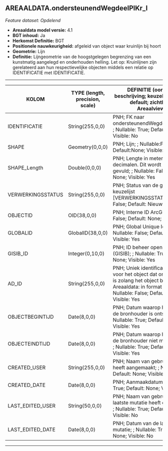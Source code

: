 ## AREAALDATA.ondersteunendWegdeelPlKr_l

*Feature dataset: Opdelend*


* __Areaaldata model versie:__ 4.1
* __BGT inhoud:__ Ja
* __Herkomst Definitie:__ BGT
* __Positionele nauwkeurigheid:__ afgeleid van object waar kruinlijn bij hoort
* __Geometrie:__ Lijn
* __Definitie:__  Lijngeometrie van de hoogstgelegen begrenzing van een kunstmatig aangelegd en onderhouden helling. Let op: Kruinlijnen zijn gerelateerd aan hun respectievelijke objecten middels een relatie op IDENTIFICATIE met IDENTIFICATIE.

***

|KOLOM                              |TYPE (length, precision, scale)          	       |DEFINITIE (oorsprong; beschrijving; keuzelijst; nullable; default; zichtbaar in Areaalviewer)|
|------                          	|----          	       |-----    |
|IDENTIFICATIE                      |String(255,0,0)       |PNH; FK naar ondersteunendWegdeelPlantvak_v; ; Nullable: True; Default: None; Visible: No|
|SHAPE                              |Geometry(0,0,0)       |PNH; Lijn; ; Nullable:False; Default:None; Visible: Yes|
|SHAPE_Length                       |Double(0,0,0)         |PNH; Lengte in meters, 5 decimalen. Dit wordt automatisch gevuld; ; Nullable: False; Default: None; Visible: Yes|
|VERWERKINGSSTATUS                  |String(255,0,0)       |PNH; Status van de gegevens; keuzelijst [VERWERKINGSSTATUS]; Nullable: False; Default: Nieuw; Visible: Yes|
|OBJECTID                           |OID(38,0,0)           |PNH; Interne ID ArcGIS; ; Nullable: False; Default: None; Visible: Yes|
|GLOBALID                           |GlobalID(38,0,0)      |PNH; Global Unique Identifier; ; Nullable: False; Default: None; Visible: Yes|
|GISIB_ID                           |Integer(0,10,0)       |PNH; ID beheer openbare ruimte (GISIB); ; Nullable: True; Default: None; Visible: Yes|
|AD_ID                              |String(255,0,0)       |PNH; Uniek identificatienummer voor het object dat onveranderlijk is zolang het object bestaat in Areaaldata: in format 'AD.[GUID]'; ; Nullable: False; Default: None; Visible: Yes|
|OBJECTBEGINTIJD                    |Date(8,0,0)           |PNH; Datum waarop het object bij de bronhouder is ontstaan; ; Nullable: True; Default: None; Visible: Yes|
|OBJECTEINDTIJD                     |Date(8,0,0)           |PNH; Datum waarop het object bij de bronhouder niet meer geldig is; ; Nullable: True; Default: None; Visible: Yes|
|CREATED_USER                       |String(255,0,0)       |PNH; Naam van gebruiker die de rij heeft aangemaakt; ; Nullable: True; Default: None; Visible: No|
|CREATED_DATE                       |Date(8,0,0)           |PNH; Aanmaakdatum; ; Nullable: True; Default: None; Visible: No|
|LAST_EDITED_USER                   |String(50,0,0)        |PNH; Naam van gebruiker die de laatste mutatie heeft doorgevoerd; ; Nullable: True; Default: None; Visible: No|
|LAST_EDITED_DATE                   |Date(8,0,0)           |PNH; Datum van de laatste mutatie; ; Nullable: True; Default: None; Visible: No|

***
